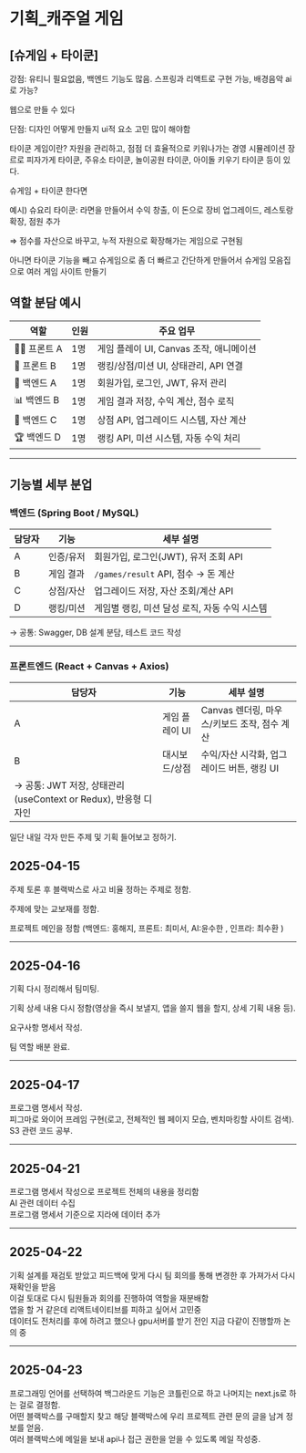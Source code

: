 
# 기획_캐주얼 게임
## [슈게임 + 타이쿤]

강점: 유티니 필요없음, 백엔드 기능도 많음. 스프링과 리액트로 구현 가능, 배경음악 ai로 가능?

웹으로 만들 수 있다

단점: 디자인 어떻게 만들지 ui적 요소 고민 많이 해야함


타이쿤 게임이란? 
자원을 관리하고, 점점 더 효율적으로 키워나가는 경영 시뮬레이션 장르로 피자가게 타이쿤, 주유소 타이쿤, 놀이공원 타이쿤, 아이돌 키우기 타이쿤 등이 있다.

슈게임 + 타이쿤 한다면

예시) 슈요리 타이쿤: 라면을 만들어서 수익 창출, 이 돈으로 장비 업그레이드, 레스토랑 확장, 점원 추가

⇒ 점수를 자산으로 바꾸고, 누적 자원으로 확장해가는 게임으로 구현됨

아니면 타이쿤 기능을 빼고 슈게임으로 좀 더 빠르고 간단하게 만들어서 슈게임 모음집으로 여러 게임 사이트 만들기


## 역할 분담 예시

| 역할 | 인원 | 주요 업무 |
| --- | --- | --- |
| 👨‍🎨 프론트 A | 1명 | 게임 플레이 UI, Canvas 조작, 애니메이션 |
| 🧭 프론트 B | 1명 | 랭킹/상점/미션 UI, 상태관리, API 연결 |
| 🧩 백엔드 A | 1명 | 회원가입, 로그인, JWT, 유저 관리 |
| 📊 백엔드 B | 1명 | 게임 결과 저장, 수익 계산, 점수 로직 |
| 🛒 백엔드 C | 1명 | 상점 API, 업그레이드 시스템, 자산 계산 |
| 🏆 백엔드 D | 1명 | 랭킹 API, 미션 시스템, 자동 수익 처리 |

---

## 기능별 세부 분업

### 백엔드 (Spring Boot / MySQL)

| 담당자 | 기능 | 세부 설명 |
| --- | --- | --- |
| A | 인증/유저 | 회원가입, 로그인(JWT), 유저 조회 API |
| B | 게임 결과 | `/games/result` API, 점수 → 돈 계산 |
| C | 상점/자산 | 업그레이드 저장, 자산 조회/계산 API |
| D | 랭킹/미션 | 게임별 랭킹, 미션 달성 로직, 자동 수익 시스템 |

→ 공통: Swagger, DB 설계 분담, 테스트 코드 작성

---

### 프론트엔드 (React + Canvas + Axios)

| 담당자 | 기능 | 세부 설명 |
| --- | --- | --- |
| A | 게임 플레이 UI | Canvas 렌더링, 마우스/키보드 조작, 점수 계산 |
| B | 대시보드/상점 | 수익/자산 시각화, 업그레이드 버튼, 랭킹 UI |
| → 공통: JWT 저장, 상태관리 (useContext or Redux), 반응형 디자인 |  |  |

일단 내일 각자 만든 주제 및 기획 들어보고 정하기.

## 2025-04-15
주제 토론 후 블랙박스로 사고 비율 정하는 주제로 정함.

주제에 맞는 교보재를 정함.

프로젝트 메인을 정함 (백엔드: 홍해지, 프론트: 최미서, AI:윤수한 , 인프라: 최수환 )

<hr>

## 2025-04-16  

기획 다시 정리해서 팀미팅.  

기획 상세 내용 다시 정함(영상을 즉시 보낼지, 앱을 쓸지 웹을 할지, 상세 기획 내용 등).  

요구사항 명세서 작성.  

팀 역할 배분 완료.  

<hr>

## 2025-04-17  

프로그램 명세서 작성.  
피그마로 와이어 프레임 구현(로고, 전체적인 웹 페이지 모습, 벤치마킹할 사이트 검색).  
S3 관련 코드 공부.  

<hr>

## 2025-04-21  
프로그램 명세서 작성으로 프로젝트 전체의 내용을 정리함  
AI 관련 데이터 수집  
프로그램 명세서 기준으로 지라에 데이터 추가  

<hr>

## 2025-04-22  
기획 설계를 재검토 받았고 피드백에 맞게 다시 팀 회의를 통해 변경한 후 가져가서 다시 재확인을 받음  
이걸 토대로 다시 팀원들과 회의를 진행하여 역할을 재분배함  
앱을 할 거 같은데 리액트네이티브를 피하고 싶어서 고민중  
데이터도 전처리를 후에 하려고 했으나 gpu서버를 받기 전인 지금 다같이 진행할까 논의 중  

<hr>

## 2025-04-23  
프로그래밍 언어를 선택하여 백그라운드 기능은 코틀린으로 하고 나머지는 next.js로 하는 걸로 결정함.  
어떤 블랙박스를 구매할지 찾고 해당 블랙박스에 우리 프로젝트 관련 문의 글을 남겨 정보를 얻음.  
여러 블랙박스에 메일을 보내 api나 접근 권한을 얻을 수 있도록 메일 작성중.